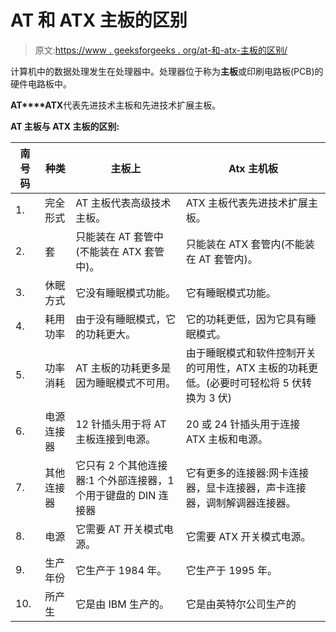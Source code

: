 # AT 和 ATX 主板的区别

> 原文:[https://www . geeksforgeeks . org/at-和-atx-主板的区别/](https://www.geeksforgeeks.org/difference-between-at-and-atx-motherboard/)

计算机中的数据处理发生在处理器中。处理器位于称为**主板**或印刷电路板(PCB)的硬件电路板中。

**AT****ATX**代表先进技术主板和先进技术扩展主板。

**AT 主板与 ATX 主板的区别:**

<center>

| 南号码 | 种类 | 主板上 | Atx 主机板 |
| --- | --- | --- | --- |
| 1. | 完全形式 | AT 主板代表高级技术主板。 | ATX 主板代表先进技术扩展主板。 |
| 2. | 套 | 只能装在 AT 套管中(不能装在 ATX 套管中)。 | 只能装在 ATX 套管内(不能装在 AT 套管内)。 |
| 3. | 休眠方式 | 它没有睡眠模式功能。 | 它有睡眠模式功能。 |
| 4. | 耗用功率 | 由于没有睡眠模式，它的功耗更大。 | 它的功耗更低，因为它具有睡眠模式。 |
| 5. | 功率消耗 | AT 主板的功耗更多是因为睡眠模式不可用。 | 由于睡眠模式和软件控制开关的可用性，ATX 主板的功耗更低。(必要时可轻松将 5 伏转换为 3 伏) |
| 6. | 电源连接器 | 12 针插头用于将 AT 主板连接到电源。 | 20 或 24 针插头用于连接 ATX 主板和电源。 |
| 7. | 其他连接器 | 它只有 2 个其他连接器:1 个外部连接器，1 个用于键盘的 DIN 连接器 | 它有更多的连接器:网卡连接器，显卡连接器，声卡连接器，调制解调器连接器。 |
| 8. | 电源 | 它需要 AT 开关模式电源。 | 它需要 ATX 开关模式电源。 |
| 9. | 生产年份 | 它生产于 1984 年。 | 它生产于 1995 年。 |
| 10. | 所产生 | 它是由 IBM 生产的。 | 它是由英特尔公司生产的 |

</center>